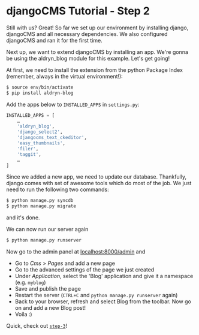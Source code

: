 djangoCMS Tutorial - Step 2
===========================
Still with us? Great! So far we set up our environment by installing django, djangoCMS and all necessary dependencies. We also configured djangoCMS and ran it for the first time.

Next up, we want to extend djangoCMS by installing an app. We're gonna be using the aldryn_blog module for this example. Let's get going!

At first, we need to install the extension from the python Package Index (remember, always in the virtual environment!):

```bash
$ source env/bin/activate
$ pip install aldryn-blog
```

Add the apps below to `INSTALLED_APPS` in `settings.py`:

```python
INSTALLED_APPS = [
    …
    'aldryn_blog',
    'django_select2',
    'djangocms_text_ckeditor',
    'easy_thumbnails',
    'filer',
    'taggit',
    …
]
```
Since we added a new app, we need to update our database. Thankfully, django comes with set of awesome tools which do most of the job. We just need to run the following two commands:

```bash
$ python manage.py syncdb
$ python manage.py migrate
```

and it's done.

We can now run our server again

```bash
$ python manage.py runserver
```
Now go to the admin panel at [localhost:8000/admin](http://localhost:8000/admin) and

* Go to _Cms_ > _Pages_ and add a new page
* Go to the advanced settings of the page we just created
* Under _Application_, select the 'Blog' application and give it a namespace (e.g. `myblog`)
* Save and publish the page
* Restart the server (`CTRL+C` and `python manage.py runserver` again)
* Back to your browser, refresh and select Blog from the toolbar. Now go on and add a new Blog post!
* Voila :)

Quick, check out [`step-3`](https://github.com/Chive/djangocms-tutorial/tree/step-3)!
